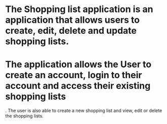 # The Shopping list application is an application that allows users to create, edit, delete and update shopping lists.
# The application allows the User to create an account, login to their account and access their existing shopping lists
. The user is also able to create a new shopping list and view, edit or delete the shopping lists. 

